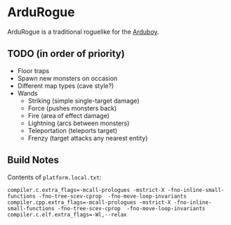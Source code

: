 # ArduRogue

ArduRogue is a traditional roguelike for the [Arduboy](https://www.arduboy.com/).

## TODO (in order of priority)

- Floor traps
- Spawn new monsters on occasion
- Different map types (cave style?)
- Wands
  - Striking (simple single-target damage)
  - Force (pushes monsters back)
  - Fire (area of effect damage)
  - Lightning (arcs between monsters)
  - Teleportation (teleports target)
  - Frenzy (target attacks any nearest entity)

## Build Notes

Contents of `platform.local.txt`:
```
compiler.c.extra_flags=-mcall-prologues -mstrict-X -fno-inline-small-functions -fno-tree-scev-cprop  -fno-move-loop-invariants
compiler.cpp.extra_flags=-mcall-prologues -mstrict-X -fno-inline-small-functions -fno-tree-scev-cprop  -fno-move-loop-invariants
compiler.c.elf.extra_flags=-Wl,--relax
```
